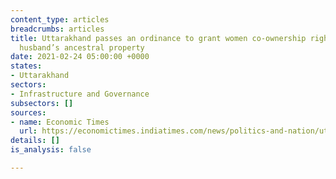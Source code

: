 ```yaml
---
content_type: articles
breadcrumbs: articles
title: Uttarakhand passes an ordinance to grant women co-ownership rights in their
  husband’s ancestral property
date: 2021-02-24 05:00:00 +0000
states:
- Uttarakhand
sectors:
- Infrastructure and Governance
subsectors: []
sources:
- name: Economic Times
  url: https://economictimes.indiatimes.com/news/politics-and-nation/uttarakhand-government-brings-ordinance-to-give-co-ownership-rights-to-women-in-husbands-property/articleshow/81114738.cms
details: []
is_analysis: false

---
```

